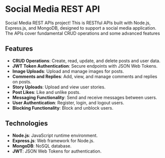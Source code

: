 # Social Media REST API
 
Social Media REST APIs project! This is RESTful APIs built with Node.js, Express.js, and MongoDB, designed to support a social media application. The APIs cover fundamental CRUD operations and some advanced features

## Features

- **CRUD Operations**: Create, read, update, and delete posts and user data.
- **JWT Token Authentication**: Secure endpoints with JSON Web Tokens.
- **Image Uploads**: Upload and manage images for posts.
- **Comments and Replies**: Add, view, and manage comments and replies on posts.
- **Story Uploads**: Upload and view user stories.
- **Post Likes**: Like and unlike posts.
- **Messaging Functionality**: Send and receive messages between users.
- **User Authentication**: Register, login, and logout users.
- **Blocking Functionality**: Block and unblock users.

## Technologies

- **Node.js**: JavaScript runtime environment.
- **Express.js**: Web framework for Node.js.
- **MongoDB**: NoSQL database.
- **JWT**: JSON Web Tokens for authentication.
